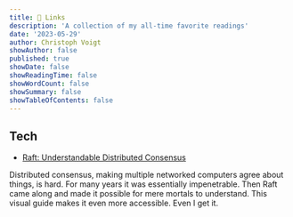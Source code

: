 ```yaml
---
title: 🔗 Links
description: 'A collection of my all-time favorite readings'
date: '2023-05-29'
author: Christoph Voigt
showAuthor: false
published: true
showDate: false
showReadingTime: false
showWordCount: false
showSummary: false
showTableOfContents: false
---
```


## Tech

- [Raft: Understandable Distributed Consensus](http://thesecretlivesofdata.com/raft/)

Distributed consensus, making multiple networked computers agree about things, is hard. For many years it was essentially impenetrable. Then Raft came along and made it possible for mere mortals to understand. This visual guide makes it even more accessible. Even I get it.